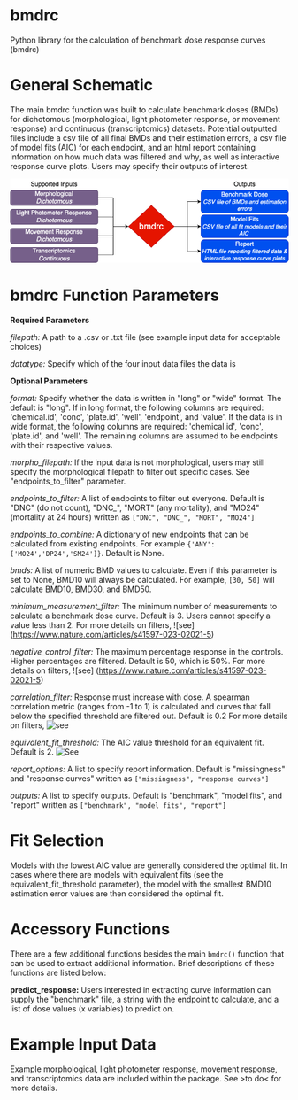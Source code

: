 # bmdrc

Python library for the calculation of *b*ench*m*ark *d*ose *r*esponse *c*urves (bmdrc)

# General Schematic 

The main bmdrc function was built to calculate benchmark doses (BMDs) for dichotomous (morphological, light photometer response, or movement response) and continuous 
(transcriptomics) datasets. Potential outputted files include a csv file of all final BMDs and their estimation errors, a csv file of model fits (AIC) for each endpoint, 
and an html report containing information on how much data was filtered and why, as well as interactive response curve plots. Users may specify their outputs of interest. 

![General bmdrc inputs and outputs](./bmdrc.png)

# bmdrc Function Parameters 

**Required Parameters**

*filepath:* A path to a .csv or .txt file (see example input data for acceptable choices)

*datatype:* Specify which of the four input data files the data is

**Optional Parameters**

*format:* Specify whether the data is written in "long" or "wide" format. The default is "long". If in long format, the following columns are required: 'chemical.id', 'conc', 
'plate.id', 'well', 'endpoint', and 'value'. If the data is in wide format, the following columns are required: 'chemical.id', 'conc', 'plate.id', and 'well'. The remaining columns 
are assumed to be endpoints with their respective values. 

*morpho_filepath:* If the input data is not morphological, users may still specify the morphological filepath to filter out specific cases. See "endpoints_to_filter" parameter.

*endpoints_to_filter:* A list of endpoints to filter out everyone. Default is "DNC" (do not count), "DNC_", "MORT" (any mortality), and "MO24" (mortality at 24 hours) written as 
`["DNC", "DNC_", "MORT", "MO24"]`  

*endpoints_to_combine:* A dictionary of new endpoints that can be calculated from existing endpoints. For example `{'ANY': ['MO24','DP24','SM24']}`. Default is None.

*bmds:* A list of numeric BMD values to calculate. Even if this parameter is set to None, BMD10 will always be calculated. For example, `[30, 50]` will calculate BMD10, BMD30, and BMD50. 

*minimum_measurement_filter:* The minimum number of measurements to calculate a benchmark dose curve. Default is 3. Users cannot specify a value less than 2. For more details on filters, ![see]
(https://www.nature.com/articles/s41597-023-02021-5)

*negative_control_filter:* The maximum percentage response in the controls. Higher percentages are filtered. Default is 50, which is 50%. For more details on filters, ![see]
(https://www.nature.com/articles/s41597-023-02021-5)

*correlation_filter:* Response must increase with dose. A spearman correlation metric (ranges from -1 to 1) is calculated and curves that fall below the specified threshold are filtered out. Default is 0.2 
For more details on filters, ![see](https://www.nature.com/articles/s41597-023-02021-5)

*equivalent_fit_threshold:* The AIC value threshold for an equivalent fit. Default is 2. ![See](https://doi.org/10.1177/0049124104268644) 

*report_options:* A list to specify report information. Default is "missingness" and "response curves" written as `["missingness", "response curves"]`

*outputs:* A list to specify outputs. Default is "benchmark", "model fits", and "report" written as `["benchmark", "model fits", "report"]`

# Fit Selection

Models with the lowest AIC value are generally considered the optimal fit. In cases where there are models with equivalent fits (see the equivalent_fit_threshold parameter), the 
model with the smallest BMD10 estimation error values are then considered the optimal fit.  

# Accessory Functions

There are a few additional functions besides the main `bmdrc()` function that can be used to extract additional information. Brief descriptions of these functions are listed below:

**predict_response:** Users interested in extracting curve information can supply the "benchmark" file, a string with the endpoint to calculate, and a list of dose values (x variables) to predict on.

# Example Input Data

Example morphological, light photometer response, movement response, and transcriptomics data are included within the package. See >to do< for more details. 
